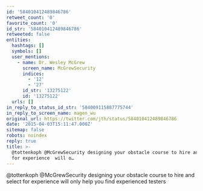 ```yaml
---
id: '584010412489846786'
retweet_count: '0'
favorite_count: '0'
id_str: '584010412489846786'
retweeted: false
entities:
  hashtags: []
  symbols: []
  user_mentions:
    - name: Dr. Wesley McGrew
      screen_name: McGrewSecurity
      indices:
        - '12'
        - '27'
      id_str: '13275122'
      id: '13275122'
  urls: []
in_reply_to_status_id_str: '584009115887775744'
in_reply_to_screen_name: magen_wu
original_url: https://twitter.com/jth/status/584010412489846786
date: '2015-04-03T15:11:47.000Z'
sitemap: false
robots: noindex
reply: true
title: >-
  @tottenkoph @McGrewSecurity designing your obstacle course to hire and select
  for experience  will o…
---
```


@tottenkoph @McGrewSecurity designing your obstacle course to hire and select for experience  will only help you find experienced testers